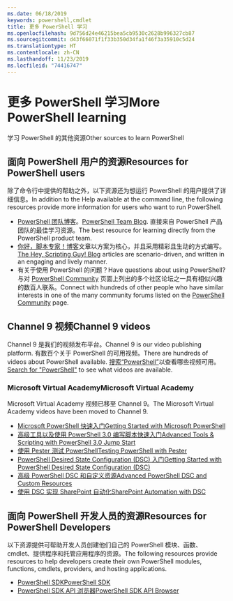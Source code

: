 ```yaml
---
ms.date: 06/18/2019
keywords: powershell,cmdlet
title: 更多 PowerShell 学习
ms.openlocfilehash: 9d756d24e46215bea5cb9530c2628b996327cb87
ms.sourcegitcommit: d43f66071f1f33b350d34fa1f46f3a35910c5d24
ms.translationtype: HT
ms.contentlocale: zh-CN
ms.lasthandoff: 11/23/2019
ms.locfileid: "74416747"
---
```

# <a name="more-powershell-learning"></a><span data-ttu-id="8b3e6-103">更多 PowerShell 学习</span><span class="sxs-lookup"><span data-stu-id="8b3e6-103">More PowerShell learning</span></span>

<span data-ttu-id="8b3e6-104">学习 PowerShell 的其他资源</span><span class="sxs-lookup"><span data-stu-id="8b3e6-104">Other sources to learn PowerShell</span></span>

## <a name="resources-for-powershell-users"></a><span data-ttu-id="8b3e6-105">面向 PowerShell 用户的资源</span><span class="sxs-lookup"><span data-stu-id="8b3e6-105">Resources for PowerShell users</span></span>

<span data-ttu-id="8b3e6-106">除了命令行中提供的帮助之外，以下资源还为想运行 PowerShell 的用户提供了详细信息。</span><span class="sxs-lookup"><span data-stu-id="8b3e6-106">In addition to the Help available at the command line, the following resources provide more information for users who want to run PowerShell.</span></span>

- <span data-ttu-id="8b3e6-107">[PowerShell 团队博客](https://devblogs.microsoft.com/powershell/)。</span><span class="sxs-lookup"><span data-stu-id="8b3e6-107">[PowerShell Team Blog](https://devblogs.microsoft.com/powershell/).</span></span> <span data-ttu-id="8b3e6-108">直接来自 PowerShell 产品团队的最佳学习资源。</span><span class="sxs-lookup"><span data-stu-id="8b3e6-108">The best resource for learning directly from the PowerShell product team.</span></span>
- <span data-ttu-id="8b3e6-109">[你好，脚本专家！博客](https://devblogs.microsoft.com/scripting/)文章以方案为核心，并且采用精彩且生动的方式编写。</span><span class="sxs-lookup"><span data-stu-id="8b3e6-109">[The Hey, Scripting Guy! Blog](https://devblogs.microsoft.com/scripting/) articles are scenario-driven, and written in an engaging and lively manner.</span></span>
- <span data-ttu-id="8b3e6-110">有关于使用 PowerShell 的问题？</span><span class="sxs-lookup"><span data-stu-id="8b3e6-110">Have questions about using PowerShell?</span></span> <span data-ttu-id="8b3e6-111">与对 [PowerShell Community](/powershell/#pivot=main&panel=community) 页面上列出的多个社区论坛之一具有相似兴趣的数百人联系。</span><span class="sxs-lookup"><span data-stu-id="8b3e6-111">Connect with hundreds of other people who have similar interests in one of the many community forums listed on the [PowerShell Community](/powershell/#pivot=main&panel=community) page.</span></span>

## <a name="channel-9-videos"></a><span data-ttu-id="8b3e6-112">Channel 9 视频</span><span class="sxs-lookup"><span data-stu-id="8b3e6-112">Channel 9 videos</span></span>

<span data-ttu-id="8b3e6-113">Channel 9 是我们的视频发布平台。</span><span class="sxs-lookup"><span data-stu-id="8b3e6-113">Channel 9 is our video publishing platform.</span></span> <span data-ttu-id="8b3e6-114">有数百个关于 PowerShell 的可用视频。</span><span class="sxs-lookup"><span data-stu-id="8b3e6-114">There are hundreds of videos about PowerShell available.</span></span> <span data-ttu-id="8b3e6-115">[搜索“PowerShell”](https://channel9.msdn.com/Search?term=PowerShell&sortBy=top-rated)以查看哪些视频可用。</span><span class="sxs-lookup"><span data-stu-id="8b3e6-115">[Search for "PowerShell"](https://channel9.msdn.com/Search?term=PowerShell&sortBy=top-rated) to see what videos are available.</span></span>

### <a name="microsoft-virtual-academy"></a><span data-ttu-id="8b3e6-116">Microsoft Virtual Academy</span><span class="sxs-lookup"><span data-stu-id="8b3e6-116">Microsoft Virtual Academy</span></span>

<span data-ttu-id="8b3e6-117">Microsoft Virtual Academy 视频已移至 Channel 9。</span><span class="sxs-lookup"><span data-stu-id="8b3e6-117">The Microsoft Virtual Academy videos have been moved to Channel 9.</span></span>

- [<span data-ttu-id="8b3e6-118">Microsoft PowerShell 快速入门</span><span class="sxs-lookup"><span data-stu-id="8b3e6-118">Getting Started with Microsoft PowerShell</span></span>](https://channel9.msdn.com/Series/Getting-Started-with-Microsoft-PowerShell)
- [<span data-ttu-id="8b3e6-119">高级工具以及使用 PowerShell 3.0 编写脚本快速入门</span><span class="sxs-lookup"><span data-stu-id="8b3e6-119">Advanced Tools & Scripting with PowerShell 3.0 Jump Start</span></span>](https://channel9.msdn.com/Series/Advanced-Tools-and-Scripting-with-PowerShell-3.0-Jump-Start)
- [<span data-ttu-id="8b3e6-120">使用 Pester 测试 PowerShell</span><span class="sxs-lookup"><span data-stu-id="8b3e6-120">Testing PowerShell with Pester</span></span>](https://channel9.msdn.com/Series/Testing-PowerShell-with-Pester)
- [<span data-ttu-id="8b3e6-121">PowerShell Desired State Configuration (DSC) 入门</span><span class="sxs-lookup"><span data-stu-id="8b3e6-121">Getting Started with PowerShell Desired State Configuration (DSC)</span></span>](https://channel9.msdn.com/Series/Getting-Started-with-PowerShell-DSC)
- [<span data-ttu-id="8b3e6-122">高级 PowerShell DSC 和自定义资源</span><span class="sxs-lookup"><span data-stu-id="8b3e6-122">Advanced PowerShell DSC and Custom Resources</span></span>](https://channel9.msdn.com/Series/Advanced-PowerShell-DSC-and-Custom-Resources)
- [<span data-ttu-id="8b3e6-123">使用 DSC 实现 SharePoint 自动化</span><span class="sxs-lookup"><span data-stu-id="8b3e6-123">SharePoint Automation with DSC</span></span>](https://channel9.msdn.com/Series/SharePoint-Automation-with-DSC)

## <a name="resources-for-powershell-developers"></a><span data-ttu-id="8b3e6-124">面向 PowerShell 开发人员的资源</span><span class="sxs-lookup"><span data-stu-id="8b3e6-124">Resources for PowerShell Developers</span></span>

<span data-ttu-id="8b3e6-125">以下资源提供可帮助开发人员创建他们自己的 PowerShell 模块、函数、cmdlet、提供程序和托管应用程序的资源。</span><span class="sxs-lookup"><span data-stu-id="8b3e6-125">The following resources provide resources to help developers create their own PowerShell modules, functions, cmdlets, providers, and hosting applications.</span></span>

- [<span data-ttu-id="8b3e6-126">PowerShell SDK</span><span class="sxs-lookup"><span data-stu-id="8b3e6-126">PowerShell SDK</span></span>](/powershell/scripting/developer/windows-powershell)
- [<span data-ttu-id="8b3e6-127">PowerShell SDK API 浏览器</span><span class="sxs-lookup"><span data-stu-id="8b3e6-127">PowerShell SDK API Browser</span></span>](/dotnet/api/system.management.automation)
